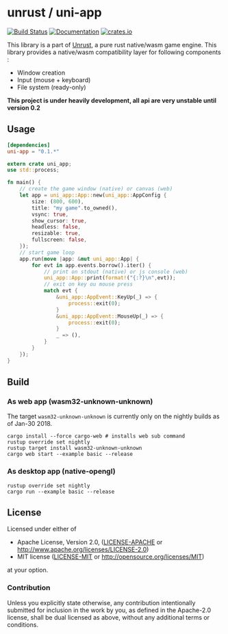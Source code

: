 # unrust / uni-app

[![Build Status](https://travis-ci.org/unrust/uni-app.svg?branch=master)](https://travis-ci.org/unrust/uni-app)
[![Documentation](https://docs.rs/uni-app/badge.svg)](https://docs.rs/uni-app)
[![crates.io](https://meritbadge.herokuapp.com/uni-app)](https://crates.io/crates/uni-app)

This library is a part of [Unrust](https://github.com/unrust/unrust), a pure rust native/wasm game engine.
This library provides a native/wasm compatibility layer for following components :
* Window creation
* Input (mouse + keyboard)
* File system (ready-only)

**This project is under heavily development, all api are very unstable until version 0.2**

## Usage

```toml
[dependencies]
uni-app = "0.1.*"
```

```rust
extern crate uni_app;
use std::process;

fn main() {
    // create the game window (native) or canvas (web)
    let app = uni_app::App::new(uni_app::AppConfig {
        size: (800, 600),
        title: "my game".to_owned(),
        vsync: true,
        show_cursor: true,
        headless: false,
        resizable: true,
        fullscreen: false,
    });
    // start game loop
    app.run(move |app: &mut uni_app::App| {
        for evt in app.events.borrow().iter() {
            // print on stdout (native) or js console (web)
            uni_app::App::print(format!("{:?}\n",evt));
            // exit on key ou mouse press
            match evt {
                &uni_app::AppEvent::KeyUp(_) => {
                    process::exit(0);
                }
                &uni_app::AppEvent::MouseUp(_) => {
                    process::exit(0);
                }
                _ => (),
            }
        }
    });
}
```

## Build

### As web app (wasm32-unknown-unknown)

The target `wasm32-unknown-unknown` is currently only on the nightly builds as of Jan-30 2018.

```
cargo install --force cargo-web # installs web sub command
rustup override set nightly
rustup target install wasm32-unknown-unknown
cargo web start --example basic --release
```

### As desktop app (native-opengl)

```
rustup override set nightly
cargo run --example basic --release
```

## License

Licensed under either of

 * Apache License, Version 2.0, ([LICENSE-APACHE](LICENSE-APACHE) or http://www.apache.org/licenses/LICENSE-2.0)
 * MIT license ([LICENSE-MIT](LICENSE-MIT) or http://opensource.org/licenses/MIT)

at your option.

### Contribution

Unless you explicitly state otherwise, any contribution intentionally submitted
for inclusion in the work by you, as defined in the Apache-2.0 license, shall be dual licensed as above, without any
additional terms or conditions.
